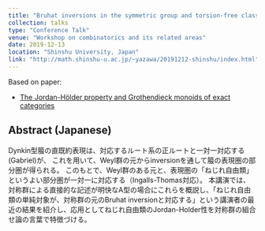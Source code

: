 ```yaml
---
title: "Bruhat inversions in the symmetric group and torsion-free classes over a type A quiver"
collection: talks
type: "Conference Talk"
venue: "Workshop on combinatorics and its related areas"
date: 2019-12-13
location: "Shinshu University, Japan"
link: "http://math.shinshu-u.ac.jp/~yazawa/20191212-shinshu/index.html"
---
```


Based on paper:
- [The Jordan-H&ouml;lder property and Grothendieck monoids of exact categories](/papers/JHP)

## Abstract (Japanese)
Dynkin型箙の直既約表現は、対応するルート系の正ルートと一対一対応する(Gabriel)が、 これを用いて、Weyl群の元からinversionを通して箙の表現圏の部分圏が得られる。 このもとで、Weyl群のある元と、表現圏の「ねじれ自由類」というよい部分圏が一対一に対応する（Ingalls-Thomas対応）。 本講演では、対称群による直接的な記述が明快なA型の場合にこれらを概説し、「ねじれ自由類の単純対象が、対称群の元のBruhat inversionと対応する」という講演者の最近の結果を紹介し、応用としてねじれ自由類のJordan-Holder性を対称群の組合せ論の言葉で特徴づける。
